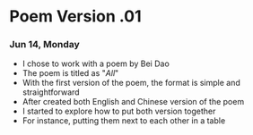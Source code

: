 # Poem Version .01
### Jun 14, Monday

- I chose to work with a poem by Bei Dao
- The poem is titled as "*All*"
- With the first version of the poem, the format is simple and straightforward
- After created both English and Chinese version of the poem
- I started to explore how to put both version together
- For instance, putting them next to each other in a table
